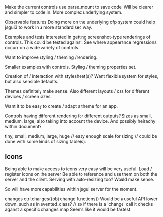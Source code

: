 

Make the current controls use parse_mount to save code.
Will be clearer and simpler to code in.
More complex underlying system.





Observable features
    Doing more on the underlying ofp system could help jsgui3 to work in a more standardised way.
    

Examples and tests
Interested in getting screenshot-type renderings of controls. This could be tested against.
See where appearance regressions occurr on a wide variety of controls.

Want to improve styling / theming /rendering.

Smaller examples with controls.
Styling / theming properties set.

Creation of / interaction with stylesheet(s)?
Want flexible system for styles, but also sensible defaults.

Themes definitely make sense.
Also different layouts / css for different devices / screen sizes.

Want it to be easy to create / adapt a theme for an app.

Controls having different rendering for different outputs?
Sizes as small, medium, large, also taking into account the device.
    And possibly heirachy within document?

tiny, small, medium, large, huge
// easy enough scale for sizing
//  could be done with some kinds of sizing table(s).


Icons
-----

Being able to make access to icons very easy will be very useful.
Load / register icons on the server
Be able to reference and use them on both the server and the client.
    Serving with auto-resizing too?
        Would make sense.

So will have more capabilities within jsgui server for the moment.



changes
ctrl.changes({obj change functions})
Would be a useful API lower down.
such as in evented_class?
//  so if there is a 'change' call it checks aganst a specific changes map
    Seems like it would be fastest.
  






